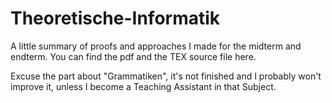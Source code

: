 # Theoretische-Informatik

A little summary of proofs and approaches I made for the midterm and endterm. You can find the pdf and the TEX source file here. 

Excuse the part about "Grammatiken", it's not finished and I probably won't improve it, unless I become a Teaching Assistant in that Subject.

